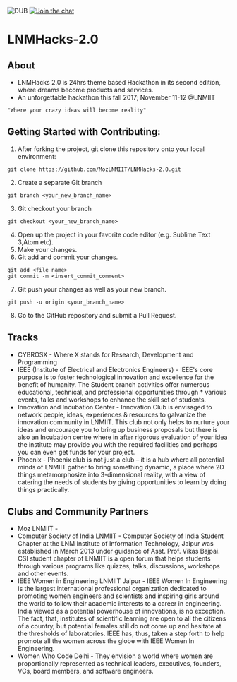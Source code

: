 ![DUB](https://img.shields.io/dub/l/vibe-d.svg?style=flat) [![Join the chat](https://img.shields.io/badge/gitter-join%20chat%20%E2%86%92-brightgreen.svg)](https://gitter.im/moz-lnmiit/Lobby)

# LNMHacks-2.0

## About
* LNMHacks 2.0 is 24hrs theme based Hackathon in its second edition, where dreams become products and services.
* An unforgettable hackathon this fall 2017; November 11-12 @LNMIIT

`"Where your crazy ideas will become reality"`


## Getting Started with Contributing:
1. After forking the project, git clone this repository onto your local environment:
```
git clone https://github.com/MozLNMIIT/LNMHacks-2.0.git
```
2. Create a separate Git branch
```
git branch <your_new_branch_name>
```
3. Git checkout your branch
```
git checkout <your_new_branch_name>
```
4. Open up the project in your favorite code editor (e.g. Sublime Text 3,Atom etc).
5. Make your changes.
6. Git add and commit your changes.
```
git add <file_name>
git commit -m <insert_commit_comment>
```
7. Git push your changes as well as your new branch.
```
git push -u origin <your_branch_name>
```
8. Go to the GitHub repository and submit a Pull Request.

## Tracks
* CYBROSX - Where X stands for Research, Development and Programming
* IEEE (Institute of Electrical and Electronics Engineers) - IEEE's core purpose is to foster technological innovation and excellence for the benefit of humanity. The Student branch activities offer numerous educational, technical, and professional opportunities through * various events, talks and workshops to enhance the skill set of students.
* Innovation and Incubation Center - Innovation Club is envisaged to network people, ideas, experiences & resources to galvanize the innovation community in LNMIIT. This club not only helps to nurture your ideas and encourage you to bring up business proposals but there is also an Incubation centre where in after rigorous evaluation of your idea the institute may provide you with the required facilities and perhaps you can even get funds for your project.
* Phoenix - Phoenix club is not just a club – it is a hub where all potential minds of LNMIIT gather to bring something dynamic, a place where 2D things metamorphosize into 3-dimensional reality, with a view of catering the needs of students by giving opportunities to learn by doing things practically.

## Clubs and Community Partners
* Moz LNMIIT -
* Computer Society of India LNMIIT - Computer Society of India Student Chapter at the LNM Institute of Information Technology, Jaipur was established in March 2013 under guidance of Asst. Prof. Vikas Bajpai. CSI student chapter of LNMIIT is a open forum that helps students through various programs like quizzes, talks, discussions, workshops and other events.
* IEEE Women in Engineering LNMIIT Jaipur - IEEE Women In Engineering is the largest international professional organization dedicated to promoting women engineers and scientists and inspiring girls around the world to follow their academic interests to a career in engineering. India viewed as a potential powerhouse of innovations, is no exception. The fact, that, institutes of scientific learning are open to all the citizens of a country, but potential females still do not come up and hesitate at the thresholds of laboratories. IEEE has, thus, taken a step forth to help promote all the women across the globe with IEEE Women In Engineering.
* Women Who Code Delhi - They envision a world where women are proportionally represented as technical leaders, executives, founders, VCs, board members, and software engineers.
